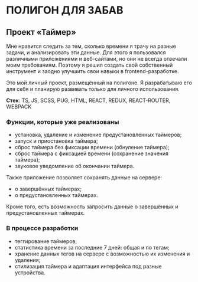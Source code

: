 # ПОЛИГОН ДЛЯ ЗАБАВ

## Проект «Таймер»

Мне нравится следить за тем, сколько времени я трачу на разные задачи, и анализировать эти данные. Для этого я пользовался различными приложениями и веб-сайтами, но они не всегда отвечали моим требованиям. Поэтому я решил создать свой собственный инструмент и заодно улучшить свои навыки в frontend-разработке.

Это мой личный проект, размещённый на полигоне. Я разрабатываю его для себя и планирую развивать только для личного использования.

**Стек**: TS, JS, SCSS, PUG, HTML, REACT, REDUX, REACT-ROUTER, WEBPACK

### Функции, которые уже реализованы
* установка, удаление и изменение предустановленных таймеров;
* запуск и приостановка таймера;
* сброс таймера без фиксации времени (обнуление таймера);
* сброс таймера с фиксацией времени (сохранение значения таймера);
* звуковое уведомление об окончании таймера.

Также приложение позволяет сохранять данные на сервере:
* о завершённых таймерах;
* о предустановленных таймерах.

Кроме того, есть возможность запросить данные о завершённых и предустановленных таймерах.

### В процессе разработки
* теггирование таймеров;
* статистика времени за последние 7 дней: общая и по тегам;
* хранение данных тегов на сервере с возможностью их изменения и удаления;
* стилизация таймера и адаптация интерфейса под разные устройства.
